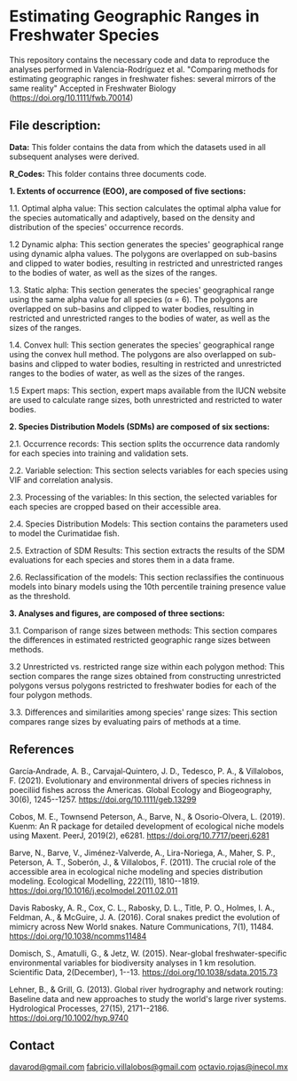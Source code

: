 # Estimating Geographic Ranges in Freshwater Species

This repository contains the necessary code and data to reproduce the analyses performed in Valencia-Rodríguez et al. "Comparing methods for estimating geographic ranges in freshwater fishes: several mirrors of the same reality" Accepted in Freshwater Biology (https://doi.org/10.1111/fwb.70014)

## File description:

**Data:** This folder contains the data from which the datasets used in all subsequent analyses were derived.

**R_Codes:** This folder contains three documents code.

**1. Extents of occurrence (EOO), are composed of five sections:**

1.1. Optimal alpha value: This section calculates the optimal alpha value for the species automatically and adaptively, based on the density and distribution of the species' occurrence records.

1.2 Dynamic alpha: This section generates the species' geographical range using dynamic alpha values. The polygons are overlapped on sub-basins and clipped to water bodies, resulting in restricted and unrestricted ranges to the bodies of water, as well as the sizes of the ranges.

1.3. Static alpha: This section generates the species' geographical range using the same alpha value for all species (α = 6). The polygons are overlapped on sub-basins and clipped to water bodies, resulting in restricted and unrestricted ranges to the bodies of water, as well as the sizes of the ranges.

1.4. Convex hull: This section generates the species' geographical range using the convex hull method. The polygons are also overlapped on sub-basins and clipped to water bodies, resulting in restricted and unrestricted ranges to the bodies of water, as well as the sizes of the ranges.

1.5 Expert maps: This section, expert maps available from the IUCN website are used to calculate range sizes, both unrestricted and restricted to water bodies.

**2. Species Distribution Models (SDMs) are composed of six sections:**

2.1. Occurrence records: This section splits the occurrence data randomly for each species into training and validation sets.

2.2. Variable selection: This section selects variables for each species using VIF and correlation analysis.

2.3. Processing of the variables: In this section, the selected variables for each species are cropped based on their accessible area.

2.4. Species Distribution Models: This section contains the parameters used to model the Curimatidae fish.

2.5. Extraction of SDM Results: This section extracts the results of the SDM evaluations for each species and stores them in a data frame.

2.6. Reclassification of the models: This section reclassifies the continuous models into binary models using the 10th percentile training presence value as the threshold.

**3. Analyses and figures, are composed of three sections:**

3.1. Comparison of range sizes between methods: This section compares the differences in estimated restricted geographic range sizes between methods.

3.2 Unrestricted vs. restricted range size within each polygon method: This section compares the range sizes obtained from constructing unrestricted polygons versus polygons restricted to freshwater bodies for each of the four polygon methods.

3.3. Differences and similarities among species' range sizes: This section compares range sizes by evaluating pairs of methods at a time.

## References

García‐Andrade, A. B., Carvajal‐Quintero, J. D., Tedesco, P. A., & Villalobos, F. (2021). Evolutionary and environmental drivers of species richness in poeciliid fishes across the Americas. Global Ecology and Biogeography, 30(6), 1245--1257. <https://doi.org/10.1111/geb.13299>

Cobos, M. E., Townsend Peterson, A., Barve, N., & Osorio-Olvera, L. (2019). Kuenm: An R package for detailed development of ecological niche models using Maxent. PeerJ, 2019(2), e6281. <https://doi.org/10.7717/peerj.6281>

Barve, N., Barve, V., Jiménez-Valverde, A., Lira-Noriega, A., Maher, S. P., Peterson, A. T., Soberón, J., & Villalobos, F. (2011). The crucial role of the accessible area in ecological niche modeling and species distribution modeling. Ecological Modelling, 222(11), 1810--1819. <https://doi.org/10.1016/j.ecolmodel.2011.02.011>

Davis Rabosky, A. R., Cox, C. L., Rabosky, D. L., Title, P. O., Holmes, I. A., Feldman, A., & McGuire, J. A. (2016). Coral snakes predict the evolution of mimicry across New World snakes. Nature Communications, 7(1), 11484. <https://doi.org/10.1038/ncomms11484>

Domisch, S., Amatulli, G., & Jetz, W. (2015). Near-global freshwater-specific environmental variables for biodiversity analyses in 1 km resolution. Scientific Data, 2(December), 1--13. <https://doi.org/10.1038/sdata.2015.73>

Lehner, B., & Grill, G. (2013). Global river hydrography and network routing: Baseline data and new approaches to study the world's large river systems. Hydrological Processes, 27(15), 2171--2186. <https://doi.org/10.1002/hyp.9740>

## Contact
davarod@gmail.com fabricio.villalobos@gmail.com octavio.rojas@inecol.mx
